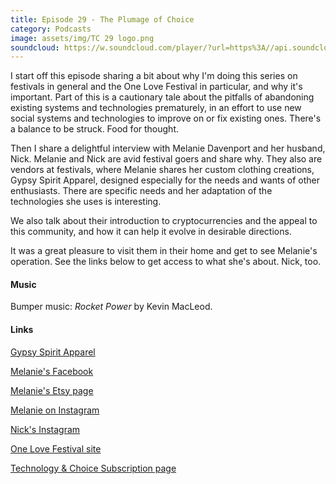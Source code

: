 ```yaml
---
title: Episode 29 - The Plumage of Choice
category: Podcasts
image: assets/img/TC 29 logo.png
soundcloud: https://w.soundcloud.com/player/?url=https%3A//api.soundcloud.com/tracks/399707472
---
```

I start off this episode sharing a bit about why I'm doing this series on festivals in general and the One Love Festival in particular, and why it's important. Part of this is a cautionary tale about the pitfalls of abandoning existing systems and technologies prematurely, in an effort to use new social systems and technologies to improve on or fix existing ones. There's a balance to be struck. Food for thought.

Then I share a delightful interview with Melanie Davenport and her husband, Nick. Melanie and Nick are avid festival goers and share why. They also are vendors at festivals, where Melanie shares her custom clothing creations, Gypsy Spirit Apparel, designed especially for the needs and wants of other enthusiasts. There are specific needs and her adaptation of the technologies she uses is interesting. 

We also talk about their introduction to cryptocurrencies and the appeal to this community, and how it can help it evolve in desirable directions.

It was a great pleasure to visit them in their home and get to see Melanie's operation. See the links below to get access to what she's about. Nick, too.


#### Music

Bumper music: *Rocket Power* by Kevin MacLeod.

#### Links

[Gypsy Spirit Apparel](http://Gypsyspiritapparel.com)

[Melanie's Facebook](https://Facebook.com/gypsyspiritapparel/)

[Melanie's Etsy page](https://www.etsy.com/shop/gypsyspiritapparel)

[Melanie on Instagram](https://Instagram.com/gypsyspiritapparel/)

[Nick's Instagram](https://Instagram.com/mezza_morphic/)

[One Love Festival site](http://www.onelovefest.com/)

[Technology & Choice Subscription page](https://technologyandchoice.com/subscribe/)
